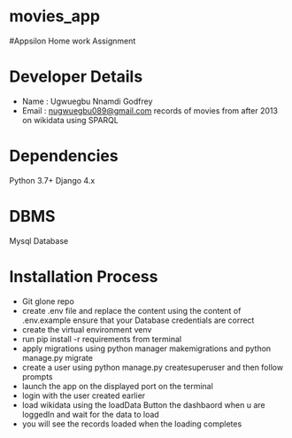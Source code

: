# movies_app
#Appsilon Home work Assignment
# Developer Details
-  Name : Ugwuegbu Nnamdi Godfrey
-  Email : nugwuegbu089@gmail.com
records of movies from after 2013 on wikidata using SPARQL 

# Dependencies
Python 3.7+
Django 4.x

# DBMS
Mysql Database

# Installation Process
- Git glone repo
- create .env file and replace the content using the content of .env.example ensure that your Database credentials are correct
- create the virtual environment venv 
- run pip install -r requirements from terminal
- apply migrations using python manager makemigrations and python manage.py migrate
- create a user using python manage.py createsuperuser and then follow prompts
- launch the app on the displayed port on the terminal
- login with the user created earlier
- load wikidata using the loadData Button the dashbaord when u are loggedIn and wait for the data to load
- you will see the records loaded when the loading completes


